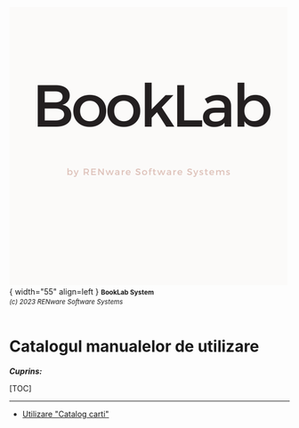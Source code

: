 ![booklab_logo](../pictures/booklab_logo.png){ width="55" align=left }
<small markdown>**BookLab System**<br>
*(c) 2023 RENware Software Systems*
</small><br><br>



# Catalogul manualelor de utilizare


***Cuprins:***

[TOC]

***

* [Utilizare "Catalog carti"](880.30-BCAT_usage.md)





